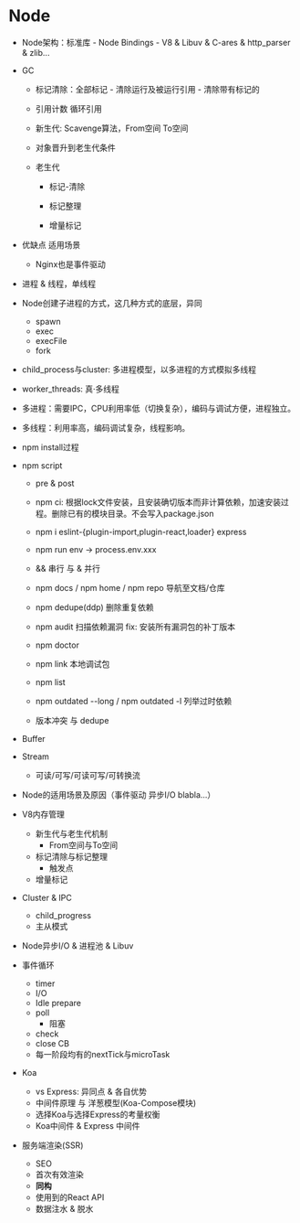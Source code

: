 # Node

- Node架构：标准库 - Node Bindings - V8 & Libuv & C-ares & http_parser & zlib...

- GC

  - 标记清除：全部标记 - 清除运行及被运行引用 - 清除带有标记的
  - 引用计数  循环引用

  - 新生代: Scavenge算法，From空间 To空间
  - 对象晋升到老生代条件

  - 老生代

  	- 标记-清除

  	- 标记整理

  	- 增量标记

- 优缺点 适用场景
  - Nginx也是事件驱动
- 进程 & 线程，单线程
- Node创建子进程的方式，这几种方式的底层，异同
  - spawn
  - exec
  - execFile
  - fork
- child_process与cluster: 多进程模型，以多进程的方式模拟多线程
- worker_threads: 真·多线程
- 多进程：需要IPC，CPU利用率低（切换复杂），编码与调试方便，进程独立。
- 多线程：利用率高，编码调试复杂，线程影响。
- npm install过程
- npm script
  - pre & post
  - npm ci: 根据lock文件安装，且安装确切版本而非计算依赖，加速安装过程。删除已有的模块目录。不会写入package.json
  - npm i eslint-{plugin-import,plugin-react,loader} express
  - npm run env -> process.env.xxx
  - && 串行 与 & 并行
  - npm docs / npm home / npm repo  导航至文档/仓库
  - npm dedupe(ddp) 删除重复依赖
  - npm audit 扫描依赖漏洞 fix: 安装所有漏洞包的补丁版本
  - npm doctor
  - npm link 本地调试包
  - npm list
  - npm outdated --long / npm outdated -l 列举过时依赖

  - 版本冲突 与 dedupe
- Buffer
- Stream

  - 可读/可写/可读可写/可转换流
- Node的适用场景及原因（事件驱动 异步I/O blabla...）
- V8内存管理

  - 新生代与老生代机制
    - From空间与To空间
  - 标记清除与标记整理
    - 触发点
  - 增量标记
- Cluster & IPC

  - child_progress
  - 主从模式
- Node异步I/O & 进程池 & Libuv
- 事件循环

  - timer
  - I/O
  - Idle prepare
  - poll
    - 阻塞
  - check
  - close CB
  - 每一阶段均有的nextTick与microTask
- Koa

  - vs Express: 异同点 & 各自优势
  - 中间件原理 与 洋葱模型(Koa-Compose模块)
  - 选择Koa与选择Express的考量权衡
  - Koa中间件 & Express 中间件
- 服务端渲染(SSR)

  - SEO
  - 首次有效渲染
  - **同构**
  - 使用到的React API
  - 数据注水 & 脱水
